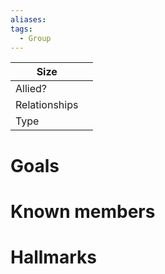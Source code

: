 ```yaml
---
aliases:
tags:
  - Group
---
```


| Size          |     |
| ------------- | --- |
| Allied?       |     |
| Relationships |     |
| Type          |     |
# Goals


# Known members


# Hallmarks


